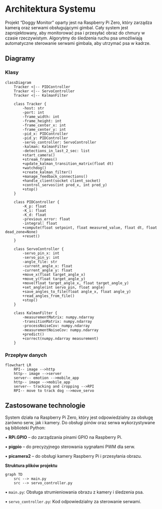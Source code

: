 # **Architektura Systemu**

Projekt “Doggy Monitor” oparty jest na Raspberry Pi Zero, który zarządza kamerą oraz serwami obsługującymi gimbal. Cały system jest zaprojektowany, aby monitorować psa i przesyłać obraz do chmury w czasie rzeczywistym. Algorytmy do śledzenia ruchu psa umożliwiają automatyczne sterowanie serwami gimbala, aby utrzymać psa w kadrze.

## **Diagramy**

### Klasy

```mermaid
classDiagram
    Tracker <|-- PIDController
    Tracker <|-- ServoController
    Tracker <|-- KalmanFilter

    class Tracker {
        -host: str
        -port: int
        -frame_width: int
        -frame_height: int
        -frame_center_x: int
        -frame_center_y: int
        -pid_x: PIDController
        -pid_y: PIDController
        -servo_controller: ServoController
        -kalman: KalmanFilter
        -detections_in_last_2_sec: list
        +start_camera()
        +stream_frames()
        +update_kalman_transition_matrix(float dt)
        +watchdog()
        +create_kalman_filter()
        +manage_feedback_connections()
        +handle_client(socket client_socket)
        +control_servos(int pred_x, int pred_y)
        +stop()
    }

    class PIDController {
        -K_p: float
        -K_i: float
        -K_d: float
        -previous_error: float
        -integral: float
        +compute(float setpoint, float measured_value, float dt, float dead_zone=None)
        +reset()
    }

    class ServoController {
        -servo_pin_x: int
        -servo_pin_y: int
        -angle_file: str
        -current_angle_x: float
        -current_angle_y: float
        +move_x(float target_angle_x)
        +move_y(float target_angle_y)
        +move(float target_angle_x, float target_angle_y)
        +set_angle(int servo_pin, float angle)
        +save_angles_to_file(float angle_x, float angle_y)
        +read_angles_from_file()
        +stop()
    }

    class KalmanFilter {
        -measurementMatrix: numpy.ndarray
        -transitionMatrix: numpy.ndarray
        -processNoiseCov: numpy.ndarray
        -measurementNoiseCov: numpy.ndarray
        +predict()
        +correct(numpy.ndarray measurement)
    }
```

### **Przepływ danych**

```mermaid
flowchart LR
    RPI-- image -->http
    http-- image -->server
    server-- emotion -->mobile_app
    http-- image -->mobile_app
    server-- tracking and cropping -->RPI
    RPI-- move to track dog -->move_servo
```

## **Zastosowane technologie**

System działa na Raspberry Pi Zero, który jest odpowiedzialny za obsługę zarówno serw, jak i kamery. Do obsługi pinów oraz serwa wykorzystywane są biblioteki Python:

• **RPi.GPIO** – do zarządzania pinami GPIO na Raspberry Pi.

• **pigpio** – do precyzyjnego sterowania sygnałami PWM dla serw.

• **picamera2** – do obsługi kamery Raspberry Pi i przesyłania obrazu.

**Struktura plików projektu**

```mermaid
graph TD
    src --> main.py
    src --> servo_controller.py
```

• `main.py`: Obsługa strumieniowania obrazu z kamery i śledzenia psa.

• `servo_controller.py`: Kod odpowiedzialny za sterowanie serwami.
